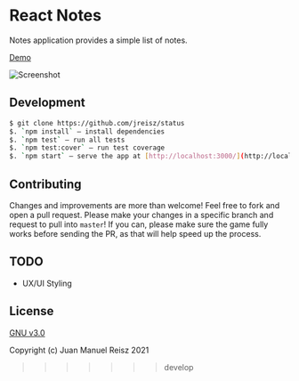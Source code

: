 
# React Notes

Notes application provides a simple list of notes.

[Demo](https://jreisz.github.io/notepad/)

![Screenshot](./public/assets/img/demo.gif)

## Development

```sh
$ git clone https://github.com/jreisz/status
$. `npm install` – install dependencies
$. `npm test` – run all tests 
$. `npm test:cover` – run test coverage 
$. `npm start` – serve the app at [http://localhost:3000/](http://localhost:3000/) (it automatically opens the app in your default browser)
```

## Contributing

Changes and improvements are more than welcome! Feel free to fork and open a pull request. Please make your changes in a specific branch and request to pull into `master`! If you can, please make sure the game fully works before sending the PR, as that will help speed up the process.

## TODO

- UX/UI Styling

## License

[GNU v3.0](https://opensource.org/licenses/GPL-3.0)

Copyright (c) Juan Manuel Reisz 2021
>>>>>>> develop

